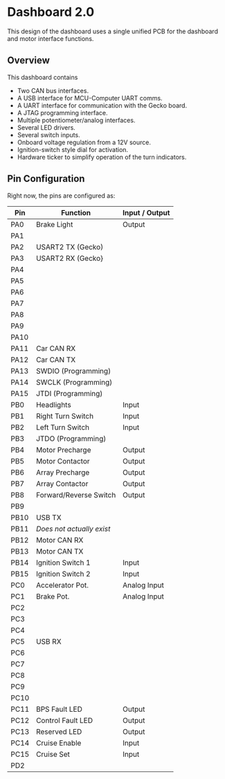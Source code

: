 # Dashboard 2.0

This design of the dashboard uses a single unified
PCB for the dashboard and motor interface functions. 

## Overview
This dashboard contains
* Two CAN bus interfaces.
* A USB interface for MCU-Computer UART comms.
* A UART interface for communication with the Gecko board.
* A JTAG programming interface.
* Multiple potentiometer/analog interfaces.
* Several LED drivers.
* Several switch inputs.
* Onboard voltage regulation from a 12V source.
* Ignition-switch style dial for activation.
* Hardware ticker to simplify operation of the turn indicators.

## Pin Configuration
Right now, the pins are configured as:

Pin  | Function                | Input / Output
-----|-------------------------|---------------
PA0  | Brake Light             | Output
PA1  |                         |
PA2  | USART2 TX (Gecko)       | 
PA3  | USART2 RX (Gecko}       |
PA4  |                         | 
PA5  |                         |
PA6  |                         |
PA7  |                         |
PA8  |                         | 
PA9  |                         | 
PA10 |                         |
PA11 | Car CAN RX              |
PA12 | Car CAN TX              |
PA13 | SWDIO (Programming)     |
PA14 | SWCLK (Programming)     |
PA15 | JTDI  (Programming)     |
PB0  | Headlights              | Input
PB1  | Right Turn Switch       | Input
PB2  | Left Turn Switch        | Input
PB3  | JTDO (Programming)      |
PB4  | Motor Precharge         | Output
PB5  | Motor Contactor         | Output
PB6  | Array Precharge         | Output
PB7  | Array Contactor         | Output
PB8  | Forward/Reverse Switch  | Output
PB9  |                         |
PB10 | USB TX                  |
PB11 |_Does not actually exist_| 
PB12 | Motor CAN RX            |
PB13 | Motor CAN TX            |
PB14 | Ignition Switch 1       | Input
PB15 | Ignition Switch 2       | Input
PC0  | Accelerator Pot.        | Analog Input
PC1  | Brake Pot.              | Analog Input
PC2  |                         | 
PC3  |                         | 
PC4  |                         |
PC5  | USB RX                  |
PC6  |                         |
PC7  |                         |
PC8  |                         |
PC9  |                         |
PC10 |                         |
PC11 | BPS Fault LED           | Output
PC12 | Control Fault LED       | Output
PC13 | Reserved LED            | Output
PC14 | Cruise Enable           | Input
PC15 | Cruise Set              | Input
PD2  |                         | 
